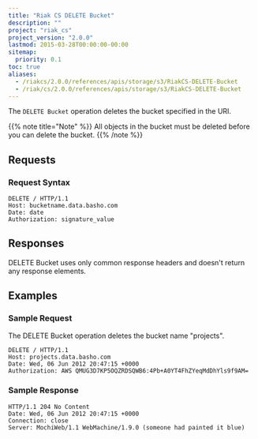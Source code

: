 ```yaml
---
title: "Riak CS DELETE Bucket"
description: ""
project: "riak_cs"
project_version: "2.0.0"
lastmod: 2015-03-28T00:00:00-00:00
sitemap:
  priority: 0.1
toc: true
aliases:
  - /riakcs/2.0.0/references/apis/storage/s3/RiakCS-DELETE-Bucket
  - /riak/cs/2.0.0/references/apis/storage/s3/RiakCS-DELETE-Bucket
---
```


The `DELETE Bucket` operation deletes the bucket specified in the URI.

{{% note title="Note" %}}
All objects in the bucket must be deleted before you can delete the bucket.
{{% /note %}}

## Requests

### Request Syntax

```
DELETE / HTTP/1.1
Host: bucketname.data.basho.com
Date: date
Authorization: signature_value
```

## Responses

DELETE Bucket uses only common response headers and doesn't return any response elements.

## Examples

### Sample Request

The DELETE Bucket operation deletes the bucket name "projects".

```
DELETE / HTTP/1.1
Host: projects.data.basho.com
Date: Wed, 06 Jun 2012 20:47:15 +0000
Authorization: AWS QMUG3D7KP5OQZRDSQWB6:4Pb+A0YT4FhZYeqMdDhYls9f9AM=
```

### Sample Response

```
HTTP/1.1 204 No Content
Date: Wed, 06 Jun 2012 20:47:15 +0000
Connection: close
Server: MochiWeb/1.1 WebMachine/1.9.0 (someone had painted it blue)
```
